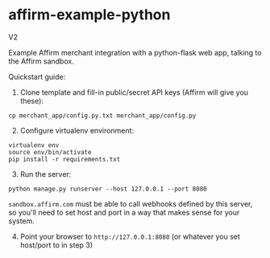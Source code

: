 affirm-example-python
=====================

V2

Example Affirm merchant integration with a python-flask web app, talking to the Affirm sandbox.

Quickstart guide:

1. Clone template and fill-in public/secret API keys (Affirm will give you
   these):
```
cp merchant_app/config.py.txt merchant_app/config.py
```

2. Configure virtualenv environment:
```
virtualenv env
source env/bin/activate
pip install -r requirements.txt
```

3. Run the server:
```
python manage.py runserver --host 127.0.0.1 --port 8080
```
```sandbox.affirm.com``` must be able to call webhooks defined by this server,
so you'll need to set host and port in a way that makes sense for your system.

4. Point your browser to ```http://127.0.0.1:8080```
(or whatever you set host/port to in step 3)
